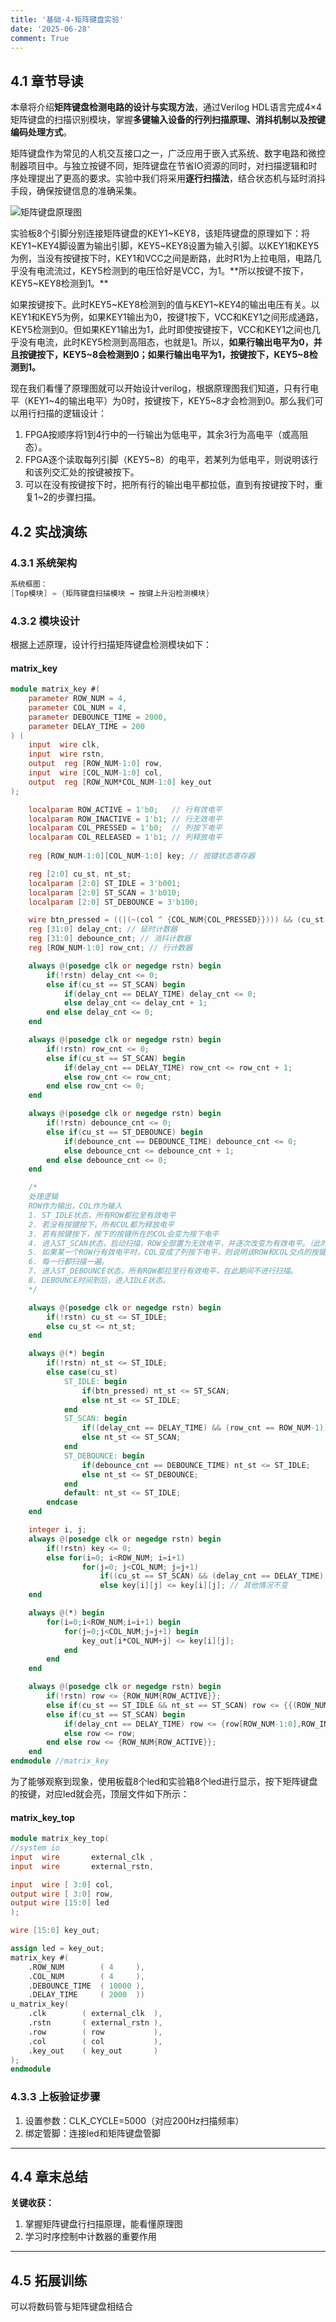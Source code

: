 ```yaml
---
title: '基础-4-矩阵键盘实验'
date: '2025-06-28'
comment: True
---
```


## 4.1 章节导读
本章将介绍**矩阵键盘检测电路的设计与实现方法**，通过Verilog HDL语言完成4×4矩阵键盘的扫描识别模块，掌握**多键输入设备的行列扫描原理、消抖机制以及按键编码处理方式**。

矩阵键盘作为常见的人机交互接口之一，广泛应用于嵌入式系统、数字电路和微控制器项目中。与独立按键不同，矩阵键盘在节省IO资源的同时，对扫描逻辑和时序处理提出了更高的要求。实验中我们将采用**逐行扫描法**，结合状态机与延时消抖手段，确保按键信息的准确采集。

![矩阵键盘原理图](images/04_1.png)

实验板8个引脚分别连接矩阵键盘的KEY1~KEY8，该矩阵键盘的原理如下：将KEY1~KEY4脚设置为输出引脚，KEY5~KEY8设置为输入引脚。以KEY1和KEY5为例，当没有按键按下时，KEY1和VCC之间是断路，此时R1为上拉电阻，电路几乎没有电流流过，KEY5检测到的电压恰好是VCC，为1。**所以按键不按下，KEY5~KEY8检测到1。**

如果按键按下。此时KEY5~KEY8检测到的值与KEY1~KEY4的输出电压有关。以KEY1和KEY5为例，如果KEY1输出为0，按键1按下，VCC和KEY1之间形成通路，KEY5检测到0。但如果KEY1输出为1，此时即使按键按下，VCC和KEY1之间也几乎没有电流，此时KEY5检测到高阻态，也就是1。所以，**如果行输出电平为0，并且按键按下，KEY5~8会检测到0；如果行输出电平为1，按键按下，KEY5~8检测到1。**

现在我们看懂了原理图就可以开始设计verilog，根据原理图我们知道，只有行电平（KEY1~4的输出电平）为0时，按键按下，KEY5~8才会检测到0。那么我们可以用行扫描的逻辑设计：

1. FPGA按顺序将1到4行中的一行输出为低电平，其余3行为高电平（或高阻态）。
2. FPGA逐个读取每列引脚（KEY5~8）的电平，若某列为低电平，则说明该行和该列交汇处的按键被按下。
3. 可以在没有按键按下时，把所有行的输出电平都拉低，直到有按键按下时，重复1~2的步骤扫描。


## 4.2 实战演练
### 4.3.1 系统架构
``` verilog
系统框图：
[Top模块] = {矩阵键盘扫描模块 → 按键上升沿检测模块}
```

### 4.3.2 模块设计

根据上述原理，设计行扫描矩阵键盘检测模块如下：

#### matrix_key
```verilog
module matrix_key #(
    parameter ROW_NUM = 4,
    parameter COL_NUM = 4,
    parameter DEBOUNCE_TIME = 2000,
    parameter DELAY_TIME = 200
) (
    input  wire clk,
    input  wire rstn,
    output  reg [ROW_NUM-1:0] row,
    input  wire [COL_NUM-1:0] col,
    output  reg [ROW_NUM*COL_NUM-1:0] key_out
);

    localparam ROW_ACTIVE = 1'b0;   // 行有效电平
    localparam ROW_INACTIVE = 1'b1; // 行无效电平
    localparam COL_PRESSED = 1'b0;  // 列按下电平
    localparam COL_RELEASED = 1'b1; // 列释放电平
    
    reg [ROW_NUM-1:0][COL_NUM-1:0] key; // 按键状态寄存器

    reg [2:0] cu_st, nt_st;
    localparam [2:0] ST_IDLE = 3'b001;
    localparam [2:0] ST_SCAN = 3'b010;
    localparam [2:0] ST_DEBOUNCE = 3'b100;

    wire btn_pressed = ((|(~(col ^ {COL_NUM{COL_PRESSED}}))) && (cu_st == ST_IDLE)) || (key_out != 0); // 只要有一个按键按下，btn_pressed为1
    reg [31:0] delay_cnt; // 延时计数器
    reg [31:0] debounce_cnt; // 消抖计数器
    reg [ROW_NUM-1:0] row_cnt; // 行计数器

    always @(posedge clk or negedge rstn) begin
        if(!rstn) delay_cnt <= 0;
        else if(cu_st == ST_SCAN) begin
            if(delay_cnt == DELAY_TIME) delay_cnt <= 0;
            else delay_cnt <= delay_cnt + 1;
        end else delay_cnt <= 0;
    end

    always @(posedge clk or negedge rstn) begin
        if(!rstn) row_cnt <= 0;
        else if(cu_st == ST_SCAN) begin
            if(delay_cnt == DELAY_TIME) row_cnt <= row_cnt + 1;
            else row_cnt <= row_cnt;
        end else row_cnt <= 0;
    end

    always @(posedge clk or negedge rstn) begin
        if(!rstn) debounce_cnt <= 0;
        else if(cu_st == ST_DEBOUNCE) begin
            if(debounce_cnt == DEBOUNCE_TIME) debounce_cnt <= 0;
            else debounce_cnt <= debounce_cnt + 1;
        end else debounce_cnt <= 0;
    end

    /*
    处理逻辑
    ROW作为输出，COL作为输入
    1. ST_IDLE状态，所有ROW都拉至有效电平
    2. 若没有按键按下，所有COL都为释放电平
    3. 若有按键按下，按下的按键所在的COL会变为按下电平
    4. 进入ST_SCAN状态，启动扫描，ROW全部置为无效电平，并逐次改变为有效电平。（此时，COL会都变成列释放电平）
    5. 如果某一个ROW行有效电平时，COL变成了列按下电平，则说明该ROW和COL交点的按键被按下
    6. 每一行都扫描一遍。
    7. 进入ST_DEBOUNCE状态，所有ROW都拉至行有效电平，在此期间不进行扫描。
    8. DEBOUNCE时间到后，进入IDLE状态。
    */

    always @(posedge clk or negedge rstn) begin
        if(!rstn) cu_st <= ST_IDLE;
        else cu_st <= nt_st;
    end

    always @(*) begin
        if(!rstn) nt_st <= ST_IDLE;
        else case(cu_st)
            ST_IDLE: begin
                if(btn_pressed) nt_st <= ST_SCAN;
                else nt_st <= ST_IDLE;
            end
            ST_SCAN: begin
                if((delay_cnt == DELAY_TIME) && (row_cnt == ROW_NUM-1)) nt_st <= ST_DEBOUNCE;
                else nt_st <= ST_SCAN;
            end
            ST_DEBOUNCE: begin
                if(debounce_cnt == DEBOUNCE_TIME) nt_st <= ST_IDLE;
                else nt_st <= ST_DEBOUNCE;
            end
            default: nt_st <= ST_IDLE;
        endcase
    end

    integer i, j;
    always @(posedge clk or negedge rstn) begin
        if(!rstn) key <= 0;
        else for(i=0; i<ROW_NUM; i=i+1) 
                for(j=0; j<COL_NUM; j=j+1)
                    if((cu_st == ST_SCAN) && (delay_cnt == DELAY_TIME) && (row_cnt == i)) key[i][j] <= (col[j] == COL_PRESSED)?(1'b1):(1'b0);
                    else key[i][j] <= key[i][j]; // 其他情况不变
    end

    always @(*) begin
        for(i=0;i<ROW_NUM;i=i+1) begin
            for(j=0;j<COL_NUM;j=j+1) begin
                key_out[i*COL_NUM+j] <= key[i][j];
            end
        end
    end

    always @(posedge clk or negedge rstn) begin
        if(!rstn) row <= {ROW_NUM{ROW_ACTIVE}};
        else if(cu_st == ST_IDLE && nt_st == ST_SCAN) row <= {{(ROW_NUM-1){ROW_INACTIVE}}, ROW_ACTIVE};
        else if(cu_st == ST_SCAN) begin
            if(delay_cnt == DELAY_TIME) row <= {row[ROW_NUM-1:0],ROW_INACTIVE};
            else row <= row;
        end else row <= {ROW_NUM{ROW_ACTIVE}};
    end
endmodule //matrix_key
```

为了能够观察到现象，使用板载8个led和实验箱8个led进行显示，按下矩阵键盘的按键，对应led就会亮，顶层文件如下所示：

#### matrix_key_top

```verilog
module matrix_key_top(
//system io
input  wire       external_clk ,
input  wire       external_rstn,

input  wire [ 3:0] col,
output wire [ 3:0] row,
output wire [15:0] led
);

wire [15:0] key_out;

assign led = key_out;
matrix_key #(
	.ROW_NUM       	( 4     ),
	.COL_NUM       	( 4     ),
	.DEBOUNCE_TIME 	( 10000 ),
	.DELAY_TIME    	( 2000  ))
u_matrix_key(
	.clk     	( external_clk  ),
	.rstn    	( external_rstn ),
	.row     	( row           ),
	.col     	( col           ),
	.key_out 	( key_out       )
);
endmodule
```

### 4.3.3 上板验证步骤
1. 设置参数：CLK_CYCLE=5000（对应200Hz扫描频率）
2. 绑定管脚：连接led和矩阵键盘管脚

---

## 4.4 章末总结
**关键收获：**
1. 掌握矩阵键盘行扫描原理，能看懂原理图
3. 学习时序控制中计数器的重要作用

---

## 4.5 拓展训练

可以将数码管与矩阵键盘相结合